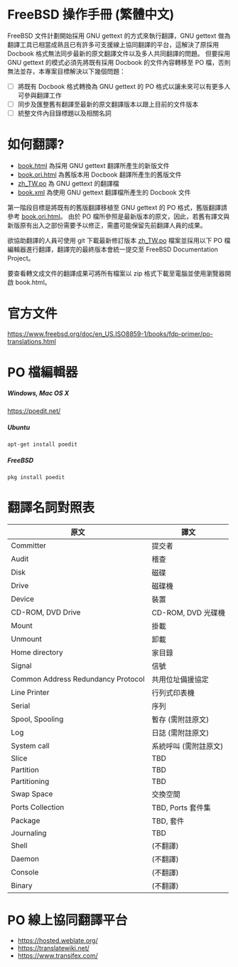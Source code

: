 # FreeBSD 操作手冊 (繁體中文)

FreeBSD 文件計劃開始採用 GNU gettext 的方式來執行翻譯，GNU gettext 做為翻譯工具已相當成熟且已有許多可支援線上協同翻譯的平台，這解決了原採用 Docbook 格式無法同步最新的原文翻譯文件以及多人共同翻譯的問題。
但要採用 GNU gettext 的模式必須先將既有採用 Docbook 的文件內容轉移至 PO 檔，否則無法並存，本專案目標解決以下幾個問題：

- [ ] 將既有 Docbook 格式轉換為 GNU gettext 的 PO 格式以讓未來可以有更多人可參與翻譯工作
- [ ] 同步及匯整舊有翻譯至最新的原文翻譯版本以跟上目前的文件版本
- [ ] 統整文件內目錄標題以及相關名詞

# 如何翻譯?
* [book.html](book.html) 為採用 GNU gettext 翻譯所產生的新版文件
* [book.ori.html](book.ori.html) 為舊版本用 Docbook 翻譯所產生的舊版文件
* [zh_TW.po](zh_TW.po) 為 GNU gettext 的翻譯檔
* [book.xml](book.xml) 為使用 GNU gettext 翻譯檔所產生的 Docbook 文件

第一階段目標是將既有的舊版翻譯移植至 GNU gettext 的 PO 格式，舊版翻譯請參考 [book.ori.html](book.ori.html)。
由於 PO 檔所參照是最新版本的原文，因此，若舊有譯文與新版原有出入之部份需要予以修正，需盡可能保留先前翻譯人員的成果。

欲協助翻譯的人員可使用 git 下載最新修訂版本 [zh_TW.po](zh_TW.po) 檔案並採用以下 PO 檔編輯器進行翻譯，翻譯完的最終版本會統一提交至 FreeBSD Documentation Project。

要查看轉文成文件的翻譯成果可將所有檔案以 zip 格式下載至電腦並使用瀏覽器開啟 book.html。

# 官方文件
https://www.freebsd.org/doc/en_US.ISO8859-1/books/fdp-primer/po-translations.html

# PO 檔編輯器

##### Windows, Mac OS X
https://poedit.net/
##### Ubuntu
```
apt-get install poedit
```
##### FreeBSD
```
pkg install poedit
```

# 翻譯名詞對照表
| 原文  | 譯文 |
| ------------- | ------------- |
| Committer | 提交者 |
| Audit | 稽查 | 
| Disk | 磁碟 |
| Drive | 磁碟機 |
| Device | 裝置 |
| CD-ROM, DVD Drive | CD-ROM, DVD 光碟機 |
| Mount | 掛載 |
| Unmount | 卸載 |
| Home directory | 家目錄 |
| Signal | 信號 |
| Common Address Redundancy Protocol | 共用位址備援協定 |
| Line Printer | 行列式印表機 |
| Serial | 序列 |
| Spool, Spooling | 暫存 (需附註原文) |
| Log | 日誌 (需附註原文) |
| System call | 系統呼叫 (需附註原文) |
| Slice  | TBD |
| Partition  | TBD |
| Partitioning | TBD |
| Swap Space | 交換空間 |
| Ports Collection | TBD, Ports 套件集 |
| Package | TBD, 套件 |
| Journaling | TBD | 
| Shell | (不翻譯) |
| Daemon | (不翻譯) |
| Console | (不翻譯) |
| Binary | (不翻譯) |

# PO 線上協同翻譯平台
* https://hosted.weblate.org/
* https://translatewiki.net/
* https://www.transifex.com/
